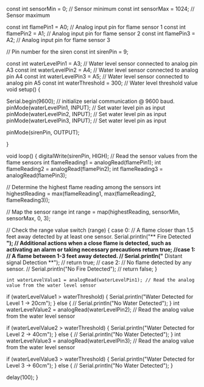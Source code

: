 const int sensorMin = 0;     // Sensor minimum
const int sensorMax = 1024;  // Sensor maximum

const int flamePin1 = A0;    // Analog input pin for flame sensor 1
const int flamePin2 = A1;    // Analog input pin for flame sensor 2
const int flamePin3 = A2;    // Analog input pin for flame sensor 3

// Pin number for the siren
const int sirenPin = 9;

const int waterLevelPin1 = A3; // Water level sensor connected to analog pin A3
const int waterLevelPin2 = A4; // Water level sensor connected to analog pin A4
const int waterLevelPin3 = A5; // Water level sensor connected to analog pin A5
const int waterThreshold = 300; // Water level threshold value
void setup()
{

  Serial.begin(9600); // initialize serial communication @ 9600 baud.
  pinMode(waterLevelPin1, INPUT); // Set water level pin as input
  pinMode(waterLevelPin2, INPUT); // Set water level pin as input
  pinMode(waterLevelPin3, INPUT); // Set water level pin as input

  pinMode(sirenPin, OUTPUT);

}

void loop()
{ 
digitalWrite(sirenPin, HIGH);
  // Read the sensor values from the flame sensors
  int flameReading1 = analogRead(flamePin1);
  int flameReading2 = analogRead(flamePin2);
  int flameReading3 = analogRead(flamePin3);

  // Determine the highest flame reading among the sensors
  int highestReading = max(flameReading1, max(flameReading2, flameReading3));

 

  // Map the sensor range
  int range = map(highestReading, sensorMin, sensorMax, 0, 3);

  // Check the range value
  switch (range) {
    case 0:    // A flame closer than 1.5 feet away detected by at least one sensor.
      Serial.println("** Fire Detected **");
      // Additional actions when a close flame is detected, such as activating an alarm or taking necessary precautions
      return true;
//case 1:    // A flame between 1-3 feet away detected.
//      Serial.println("** Distant signal Detection **");
//      return true;
//    case 2:    // No flame detected by any sensor.
//      Serial.println("No Fire Detected");
 //     return false;
  }

    int waterLevelValue1 = analogRead(waterLevelPin1); // Read the analog value from the water level sensor
  
  if (waterLevelValue1 > waterThreshold) {
    Serial.println("Water Detected for Level 1 -> 20cm");
  } else {
//    Serial.println("No Water Detected");
  }
      int waterLevelValue2 = analogRead(waterLevelPin2); // Read the analog value from the water level sensor
  
  if (waterLevelValue2 > waterThreshold) {
    Serial.println("Water Detected for Level 2 -> 40cm");
  } else {
//    Serial.println("No Water Detected");
  }
      int waterLevelValue3 = analogRead(waterLevelPin3); // Read the analog value from the water level sensor
  
  if (waterLevelValue3 > waterThreshold) {
    Serial.println("Water Detected for Level 3 -> 60cm");
  } else {
//    Serial.println("No Water Detected");
  }

  delay(100);
}
